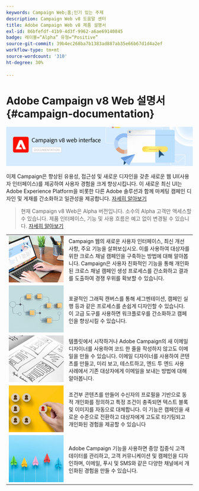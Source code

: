 ```yaml
---
keywords: Campaign Web;홈;인기 있는 주제
description: Campaign Web v8 도움말 센터
title: Adobe Campaign Web v8 제품 설명서
exl-id: 86bfefdf-41b9-4d3f-9962-a6ae69140845
badge: 레이블=“Alpha” 유형=“Positive”
source-git-commit: 39b4ec268ba7b1383ad887ab35e66b67d1d4a2ef
workflow-type: tm+mt
source-wordcount: '310'
ht-degree: 30%

---
```


# Adobe Campaign v8 Web 설명서 {#campaign-documentation}

![](assets/do-not-localize/banner-documentationv8.png)

이제 Campaign은 향상된 유용성, 접근성 및 새로운 디자인을 갖춘 새로운 웹 UI(사용자 인터페이스)를 제공하여 사용자 경험을 크게 향상시킵니다. 이 새로운 최신 UI는 Adobe Experience Platform을 비롯한 다른 Adobe 솔루션과 함께 마케팅 캠페인 디자인 및 게재를 간소화하고 일관성을 제공합니다. [자세히 알아보기](get-started/get-started.md)

>현재 Campaign v8 Web은 Alpha 버전입니다. 소수의 Alpha 고객만 액세스할 수 있습니다. 제품 인터페이스, 기능 및 사용 흐름은 예고 없이 변경될 수 있습니다. [자세히 알아보기](rn/release-notes.md)

<!--
<table style="table-layout:fixed"><tr style="border: 0;">
<td>
<a href="get-started/user-interface.md">
<img alt="new UI" src="assets/do-not-localize/email-create.jpeg">
</a>
<div><a href="get-started/user-interface.md"><strong>Discover the new user interface</strong>
</div>
<p>
</td>
<td>
<a href="content/create-email-content.md">
<img alt="Infrequent" src="assets/do-not-localize/email-design.jpg">
</a>
<div>
<a href="content/create-email-content.md"><strong>Meet the Email Designer</strong></a>
</div>
<p></td>
<td>
<a href="audience/about-audiences.md">
<img alt="Audiences" src="assets/do-not-localize/email-audience.jpg">
</a>
<div>
<a href="audience/about-audiences.md"><strong>Make your content dynamic</strong></a>
</div>
<p>
</td>
<td>
<a href="preview-test/proofs.md">
<img alt="Validation" src="assets/do-not-localize/email-preview.jpg">
</a>
<div>
<a href="preview-test/proofs.md"><strong>Send cross-channel deliveries</strong></a>
</div>
<p>
</td>
<td>
<a href="preview-test/proofs.md">
<img alt="Validation" src="assets/do-not-localize/email-preview.jpg">
</a>
<div>
<a href="preview-test/proofs.md"><strong>Reimagined workflow canvas interface</strong></a>
</div>
<p>
</td>
</tr></table>
-->

<table style="table-layout:fixed">
<tr style="border: 0;"><td><a href="get-started/user-interface.md">
<img alt="새로운 UI" src="assets/do-not-localize/menu-ui.jpeg">
</a></td><td>Campaign 웹의 새로운 사용자 인터페이스, 최신 개선 사항, 주요 기능을 살펴보십시오. 이를 사용하여 대상자를 위한 크로스 채널 캠페인을 구축하는 방법에 대해 알아봅니다. Campaign은 사용자 친화적인 기능을 통해 개인화된 크로스 채널 캠페인 생성 프로세스를 간소화하고 결과를 도출하여 경쟁 우위를 확보할 수 있습니다.</td></tr>
<tr style="border: 0;"><td><a href="get-started/user-interface.md">
<img alt="새로운 UI" src="assets/do-not-localize/menu-workflows.jpeg">
</a></td><td>포괄적인 그래픽 캔버스를 통해 세그멘테이션, 캠페인 실행 등과 같은 프로세스를 손쉽게 디자인할 수 있습니다. 이 고급 도구를 사용하면 워크플로우를 간소화하고 캠페인을 향상시킬 수 있습니다.</td></tr>
<tr style="border: 0;"><td><a href="get-started/user-interface.md">
<img alt="새로운 UI" src="assets/do-not-localize/menu-design.jpg">
</a></td><td>템플릿에서 시작하거나 Adobe Campaign의 새 이메일 디자이너를 사용하여 코드 한 줄을 작성하지 않고도 이메일을 만들 수 있습니다. 이메일 디자이너를 사용하여 콘텐츠를 만들고, 미리 보고, 테스트하고, 엔드 투 엔드 사용 사례에서 기존 대상자에게 이메일을 보내는 방법에 대해 알아봅니다.</td></tr>
<tr style="border: 0;"><td><a href="get-started/user-interface.md">
<img alt="새로운 UI" src="assets/do-not-localize/menu-dynamic.jpg">
</a></td><td>조건부 콘텐츠를 만들어 수신자의 프로필을 기반으로 동적 개인화를 정의하고 특정 조건이 충족되면 텍스트 블록 및 이미지를 자동으로 대체합니다. 이 기능은 캠페인을 새로운 수준으로 전환하고 대상자에게 고도로 타기팅되고 개인화된 경험을 제공할 수 있습니다</td></tr>
<tr style="border: 0;"><td><a href="get-started/user-interface.md">
<img alt="새로운 UI" src="assets/do-not-localize/menu-campaign.jpeg">
</a></td><td>Adobe Campaign 기능을 사용하면 중앙 집중식 고객 데이터를 관리하고, 고객 커뮤니케이션 및 캠페인을 디자인하며, 이메일, 푸시 및 SMS와 같은 다양한 채널에서 개인화된 경험을 만들 수 있습니다.</td></tr>
</table>








